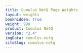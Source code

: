 ```yaml
---
title: Cumulus NetQ Page Weights
layout: weights
bookhidden: true
weight: 999
product: Cumulus NetQ
version: "2.4"
imgData: cumulus-netq
siteSlug: cumulus-netq
---
```


